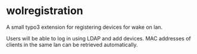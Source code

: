 # wolregistration
A small typo3 extension for registering devices for wake on lan.

Users will be able to log in using LDAP and add devices. MAC addresses of clients in the same lan can be retrieved automatically.
